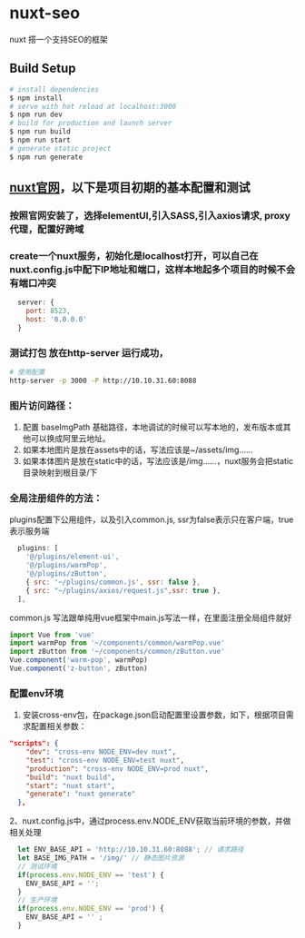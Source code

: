 # nuxt-seo
nuxt 搭一个支持SEO的框架

## Build Setup
```bash
# install dependencies
$ npm install
# serve with hot reload at localhost:3000
$ npm run dev
# build for production and launch server
$ npm run build
$ npm run start
# generate static project
$ npm run generate
```

## [nuxt官网](https://www.nuxtjs.cn/guide/installation)，以下是项目初期的基本配置和测试

### 按照官网安装了，选择elementUI,引入SASS,引入axios请求, proxy代理，配置好跨域

### create一个nuxt服务，初始化是localhost打开，可以自己在nuxt.config.js中配下IP地址和端口，这样本地起多个项目的时候不会有端口冲突
```javascript
  server: {
    port: 8523,
    host: '0.0.0.0'
  }
```

### 测试打包 放在http-server 运行成功，
```bash
# 使用配置
http-server -p 3000 -P http://10.10.31.60:8088
```

### 图片访问路径：
1. 配置 baseImgPath 基础路径，本地调试的时候可以写本地的，发布版本或其他可以换成阿里云地址。
2. 如果本地图片是放在assets中的话，写法应该是~/assets/img……
3. 如果本体图片是放在static中的话，写法应该是/img……，nuxt服务会把static目录映射到根目录/下

### 全局注册组件的方法：
plugins配置下公用组件，以及引入common.js, ssr为false表示只在客户端，true表示服务端
```javascript
  plugins: [
    '@/plugins/element-ui',
    '@/plugins/warmPop',
    '@/plugins/zButton',
    { src: '~/plugins/common.js', ssr: false },
    { src: "~/plugins/axios/request.js",ssr: true },
  ],
```
common.js 写法跟单纯用vue框架中main.js写法一样，在里面注册全局组件就好
```javascript   
import Vue from 'vue'
import warmPop from '~/components/common/warmPop.vue'
import zButton from '~/components/common/zButton.vue'
Vue.component('warm-pop', warmPop)
Vue.component('z-button', zButton)
```

### 配置env环境
1. 安装cross-env包，在package.json启动配置里设置参数，如下，根据项目需求配置相关参数：
```json 
"scripts": {
    "dev": "cross-env NODE_ENV=dev nuxt",
    "test": "cross-env NODE_ENV=test nuxt",
    "production": "cross-env NODE_ENV=prod nuxt",
    "build": "nuxt build",
    "start": "nuxt start",
    "generate": "nuxt generate"
  },
```
2、nuxt.config.js中，通过process.env.NODE_ENV获取当前环境的参数，并做相关处理
```javascript
  let ENV_BASE_API = 'http://10.10.31.60:8088'; // 请求路径
  let BASE_IMG_PATH = '/img/' // 静态图片资源
  // 测试环境
  if(process.env.NODE_ENV == 'test') {
    ENV_BASE_API = '';
  }
  // 生产环境
  if(process.env.NODE_ENV == 'prod') {
    ENV_BASE_API = '' ;
  }
```